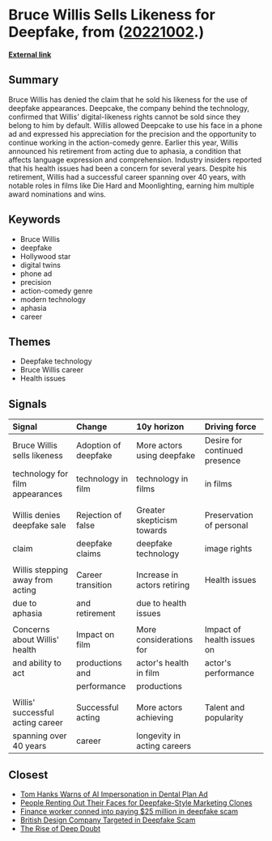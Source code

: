 # __Bruce Willis Sells Likeness for Deepfake__, from ([20221002](https://kghosh.substack.com/p/20221002).)

__[External link](https://www.cbr.com/bruce-willis-sells-deepfake-likeness/)__



## Summary

Bruce Willis has denied the claim that he sold his likeness for the use of deepfake appearances. Deepcake, the company behind the technology, confirmed that Willis' digital-likeness rights cannot be sold since they belong to him by default. Willis allowed Deepcake to use his face in a phone ad and expressed his appreciation for the precision and the opportunity to continue working in the action-comedy genre. Earlier this year, Willis announced his retirement from acting due to aphasia, a condition that affects language expression and comprehension. Industry insiders reported that his health issues had been a concern for several years. Despite his retirement, Willis had a successful career spanning over 40 years, with notable roles in films like Die Hard and Moonlighting, earning him multiple award nominations and wins.

## Keywords

* Bruce Willis
* deepfake
* Hollywood star
* digital twins
* phone ad
* precision
* action-comedy genre
* modern technology
* aphasia
* career

## Themes

* Deepfake technology
* Bruce Willis career
* Health issues

## Signals

| Signal                           | Change               | 10y horizon                 | Driving force                 |
|:---------------------------------|:---------------------|:----------------------------|:------------------------------|
| Bruce Willis sells likeness      | Adoption of deepfake | More actors using deepfake  | Desire for continued presence |
| technology for film appearances  | technology in film   | technology in films         | in films                      |
|                                  |                      |                             |                               |
| Willis denies deepfake sale      | Rejection of false   | Greater skepticism towards  | Preservation of personal      |
| claim                            | deepfake claims      | deepfake technology         | image rights                  |
|                                  |                      |                             |                               |
| Willis stepping away from acting | Career transition    | Increase in actors retiring | Health issues                 |
| due to aphasia                   | and retirement       | due to health issues        |                               |
|                                  |                      |                             |                               |
| Concerns about Willis' health    | Impact on film       | More considerations for     | Impact of health issues on    |
| and ability to act               | productions and      | actor's health in film      | actor's performance           |
|                                  | performance          | productions                 |                               |
|                                  |                      |                             |                               |
| Willis' successful acting career | Successful acting    | More actors achieving       | Talent and popularity         |
| spanning over 40 years           | career               | longevity in acting careers |                               |

## Closest

* [Tom Hanks Warns of AI Impersonation in Dental Plan Ad](a6a85ffaf515094e85437d112d6f19b7)
* [People Renting Out Their Faces for Deepfake-Style Marketing Clones](c13461345b4bd62b1133b6eba075e6a2)
* [Finance worker conned into paying $25 million in deepfake scam](d58f865ef4ddbe1ee773770b8910a10b)
* [British Design Company Targeted in Deepfake Scam](cd5c0b00f56de7704304a9dad3b437a7)
* [The Rise of Deep Doubt](97be17298986599d68a1642e4359d6d5)